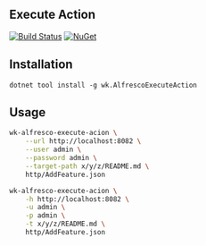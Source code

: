 ## Execute Action

[![Build Status](https://dev.azure.com/wk-j/alfresco-execute-action/_apis/build/status/wk-j.alfresco-execute-action?branchName=master)](https://dev.azure.com/wk-j/alfresco-execute-action/_build/latest?definitionId=31&branchName=master)
[![NuGet](https://img.shields.io/nuget/v/wk.AlfrescoExecuteAction.svg)](https://www.nuget.org/packages/wk.AlfrescoExecuteAction)

## Installation

```
dotnet tool install -g wk.AlfrescoExecuteAction
```

## Usage

```bash
wk-alfresco-execute-acion \
    --url http://localhost:8082 \
    --user admin \
    --password admin \
    --target-path x/y/z/README.md \
    http/AddFeature.json

wk-alfresco-execute-acion \
    -h http://localhost:8082 \
    -u admin \
    -p admin \
    -t x/y/z/README.md \
    http/AddFeature.json
```